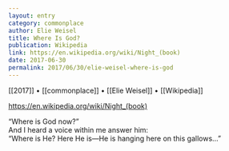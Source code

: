 ```yaml
---
layout: entry
category: commonplace
author: Elie Weisel
title: Where Is God?
publication: Wikipedia
link: https://en.wikipedia.org/wiki/Night_(book)
date: 2017-06-30
permalink: 2017/06/30/elie-weisel-where-is-god
---
```


[[2017]] • [[commonplace]] • [[Elie Weisel]] • [[Wikipedia]] 

https://en.wikipedia.org/wiki/Night_(book)

“Where is God now?”
<br>And I heard a voice within me answer him:
<br>“Where is He? Here He is—He is hanging here on this gallows…”

